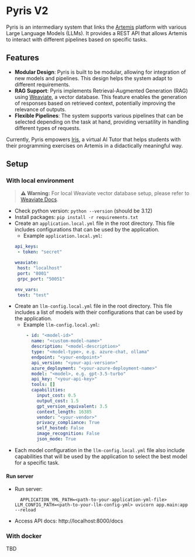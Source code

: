 # Pyris V2
Pyris is an intermediary system that links the [Artemis](https://github.com/ls1intum/Artemis) platform with various Large Language Models (LLMs). It provides a REST API that allows Artemis to interact with different pipelines based on specific tasks.

## Features
- **Modular Design**: Pyris is built to be modular, allowing for integration of new models and pipelines. This design helps the system adapt to different requirements.
- **RAG Support**: Pyris implements Retrieval-Augmented Generation (RAG) using [Weaviate](https://weaviate.io/), a vector database. This feature enables the generation of responses based on retrieved context, potentially improving the relevance of outputs.
- **Flexible Pipelines**: The system supports various pipelines that can be selected depending on the task at hand, providing versatility in handling different types of requests.

Currently, Pyris empowers [Iris](https://artemis.cit.tum.de/about-iris), a virtual AI Tutor that helps students with their programming exercises on Artemis in a didactically meaningful way.

## Setup
### With local environment
> **⚠️ Warning:** For local Weaviate vector database setup, please refer to [Weaviate Docs](https://weaviate.io/developers/weaviate/quickstart).
 - Check python version: `python --version` (should be 3.12)
 - Install packages: `pip install -r requirements.txt`
 - Create an `application.local.yml` file in the root directory. This file includes configurations that can be used by the application.
    - Example `application.local.yml`:
     ```yaml
    api_keys:
      - token: "secret"

    weaviate:
      host: "localhost"
      port: "8001"
      grpc_port: "50051"

    env_vars:
      test: "test"
     ```
 - Create an `llm-config.local.yml` file in the root directory. This file includes a list of models with their configurations that can be used by the application.
   - Example `llm-config.local.yml`:
     ```yaml
      - id: "<model-id>"
        name: "<custom-model-name>"
        description: "<model-description>"
        type: "<model-type>, e.g. azure-chat, ollama"
        endpoint: "<your-endpoint>"
        api_version: "<your-api-version>"
        azure_deployment: "<your-azure-deployment-name>"
        model: "<model>, e.g. gpt-3.5-turbo"
        api_key: "<your-api-key>"
        tools: []
        capabilities:
          input_cost: 0.5
          output_cost: 1.5
          gpt_version_equivalent: 3.5
          context_length: 16385
          vendor: "<your-vendor>"
          privacy_compliance: True
          self_hosted: False
          image_recognition: False
          json_mode: True
     ```
 - Each model configuration in the `llm-config.local.yml` file also include capabilities that will be used by the application to select the best model for a specific task.

#### Run server
 - Run server: 
   ```[bash]
     APPLICATION_YML_PATH=<path-to-your-application-yml-file> LLM_CONFIG_PATH=<path-to-your-llm-config-yml> uvicorn app.main:app --reload
    ```
 - Access API docs: http://localhost:8000/docs

### With docker
TBD